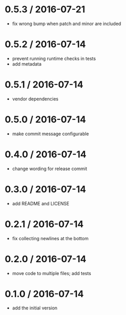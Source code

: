 # 0.5.3 / 2016-07-21

  * fix wrong bump when patch and minor are included

# 0.5.2 / 2016-07-14

  * prevent running runtime checks in tests
  * add metadata

# 0.5.1 / 2016-07-14

  * vendor dependencies

# 0.5.0 / 2016-07-14

  * make commit message configurable

# 0.4.0 / 2016-07-14

  * change wording for release commit

# 0.3.0 / 2016-07-14

  * add README and LICENSE

# 0.2.1 / 2016-07-14

  * fix collecting newlines at the bottom

# 0.2.0 / 2016-07-14

  * move code to multiple files; add tests

# 0.1.0 / 2016-07-14

  * add the initial version
